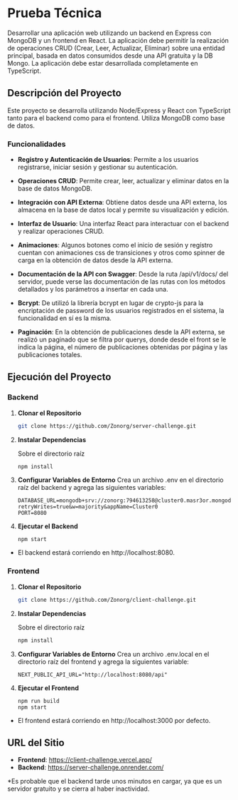 # Prueba Técnica

Desarrollar una aplicación web utilizando un backend en Express con MongoDB y un frontend en React. La aplicación debe permitir la realización de operaciones CRUD (Crear, Leer, Actualizar, Eliminar) sobre una entidad principal, basada en datos consumidos desde una API gratuita y la DB Mongo. La aplicación debe estar desarrollada completamente en TypeScript.

## Descripción del Proyecto

Este proyecto se desarrolla utilizando Node/Express y React con TypeScript tanto para el backend como para el frontend. Utiliza MongoDB como base de datos.

### Funcionalidades

- **Registro y Autenticación de Usuarios**: Permite a los usuarios registrarse, iniciar sesión y gestionar su autenticación.

- **Operaciones CRUD**: Permite crear, leer, actualizar y eliminar datos en la base de datos MongoDB.

- **Integración con API Externa**: Obtiene datos desde una API externa, los almacena en la base de datos local y permite su visualización y edición.

- **Interfaz de Usuario**: Una interfaz React para interactuar con el backend y realizar operaciones CRUD.

- **Animaciones**: Algunos botones como el inicio de sesión y regístro cuentan con animaciones css de transiciones y otros como spinner de carga en la obtención de datos desde la API externa.

- **Documentación de la API con Swagger**: Desde la ruta /api/v1/docs/ del servidor, puede verse las documentación de las rutas con los métodos detallados y los parámetros a insertar en cada una.

- **Bcrypt**: De utilizó la librería bcrypt en lugar de crypto-js para la encriptación de password de los usuarios registrados en el sistema, la funcionalidad en sí es la misma.

- **Paginación**: En la obtención de publicaciones desde la API externa, se realizó un paginado que se filtra por querys, donde desde el front se le indica la página, el número de publicaciones obtenidas por página y las publicaciones totales.

## Ejecución del Proyecto

### Backend

1. **Clonar el Repositorio**

   ```bash
   git clone https://github.com/Zonorg/server-challenge.git
   ```

2. **Instalar Dependencias**

   Sobre el directorio raíz

   ```bash
   npm install
   ```

3. **Configurar Variables de Entorno**
   Crea un archivo .env en el directorio raíz del backend y agrega las siguientes variables:

    ```
   DATABASE_URL=mongodb+srv://zonorg:794613258@cluster0.masr3or.mongodb.net/practice?retryWrites=true&w=majority&appName=Cluster0
   PORT=8080
   ```

4. **Ejecutar el Backend**
   ```
   npm start
   ```

- El backend estará corriendo en http://localhost:8080.

### Frontend

1. **Clonar el Repositorio**

   ```bash
   git clone https://github.com/Zonorg/client-challenge.git
   ```

2. **Instalar Dependencias**

   Sobre el directorio raíz

   ```bash
   npm install
   ```

3. **Configurar Variables de Entorno**
   Crea un archivo .env.local en el directorio raíz del frontend y agrega la siguientes variable:

    ```
   NEXT_PUBLIC_API_URL="http://localhost:8080/api"
   ```

4. **Ejecutar el Frontend**
   ```
   npm run build
   npm start
   ```

- El frontend estará corriendo en http://localhost:3000 por defecto.


## URL del Sitio

- **Frontend**: https://client-challenge.vercel.app/
- **Backend**: https://server-challenge.onrender.com/

*Es probable que el backend tarde unos minutos en cargar, ya que es un servidor gratuito y se cierra al haber inactividad.
